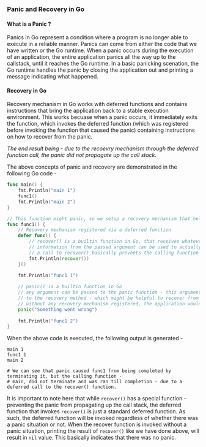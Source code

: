 ### Panic and Recovery in Go
#### What is a Panic ?
Panics in Go represent a condition where a program is no longer able to execute in a reliable manner. Panics can come from either the code that we have written or the Go runtime.
When a panic occurs during the execution of an application, the entire application panics all the way up to the callstack, until it reaches the Go runtime. 
In a basic panicking scenation, the Go runtime handles the panic by closing the application out and printing a message indicating what happened.

#### Recovery in Go
Recovery mechanism in Go works with deferred functions and contains instructions that bring the application back to a stable execution environment. This works becuase when a panic occurs, it immediately exits the function, which invokes the deferred function (which was registered before invoking the function that caused the panic) containing instructions on how to recover from the panic. 

*The end result being - due to the recoevry mechanism through the deferred function call, the panic did not propagate up the call stack.*

The above concepts of panic and recovery are demonstrated in the following Go code - 

```go
func main() {
    fmt.Println("main 1")
    func1()
    fmt.Println("main 2")
}

// This function might panic, so we setup a recovery mechanism that helps to recover from that panic
func func1() {
    // Recovery mechanism registered via a deferred function
    defer func() {
        // recover() is a builtin function in Go, that receives whatever is passed in panic.
        // information from the passed argument can be used to actually recover from the panic.
        // a call to recover() basically prevents the calling function from being terminated due to panic.
        fmt.Println(recover())
    }()

    fmt.Println("func1 1")
    
    // panic() is a builtin function in Go
    // any argument can be passed to the panic function - this argument provides information
    // to the recovery method - which might be helpful to recover from the panic.
    // without any recovery mechanism registered, the application would have terminated at this panic.
    panic("Something went wrong") 
    
    fmt.Println("func1 2")
}
```

When the above code is executed, the following output is generated - 
```shell
main 1
func1 1
main 2

# We can see that panic caused func1 from being completed by terminating it, but the calling function - 
# main, did not terminate and was ran till completion - due to a deferred call to the recover() function.
```

It is important to note here that while `recover()` has a special function - preventing the panic from propagating up the call stack, the deferred function that invokes `recover()` is just a standard deferred function. 
As such, the deferred function will be invoked regardless of whether there was a panic situation or not. When the recover function is invoked without a panic situation, printing the result of `recover()` like we have 
done above, will result in `nil` value. This basically indicates that there was no panic.
